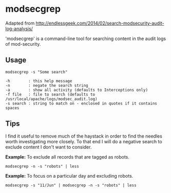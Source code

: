 # modsecgrep

Adapted from http://endlessgeek.com/2014/02/search-modsecurity-audit-log-analysis/

'modsecgrep' is a command-line tool for searching content in the audit logs of mod-security.

## Usage ##

    modsecgrep -s "Some search"
    
    -h        : this help message
    -n        : negate the search string
    -a        : show all activity (defaults to Interceptions only)
    -f file   : file to search (defaults to /usr/local/apache/logs/modsec_audit.log)
    -s search : string to match on - enclosed in quotes if it contains spaces

## Tips ##

I find it useful to remove much of the haystack in order to find the needles worth investigating
more closely.  To that end I will do a negative search to exclude content I don't want to consider.

**Example:**
To exclude all records that are tagged as robots.

    modsecgrep -n -s "robots" | less

**Example:**
To focus on a particular day and excluding robots.

    modsecgrep -s "11/Jun" | modsecgrep -n -s "robots" | less

